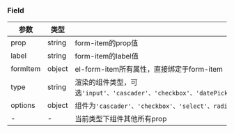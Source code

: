 ### Field

| 参数       | 类型     | 说明                                                                                                                                             |
|----------|--------|------------------------------------------------------------------------------------------------------------------------------------------------|
| prop     | string | form-item的prop值                                                                                                                                |
| label    | string | form-item的label值                                                                                                                               |
| formItem | object | el-form-item所有属性，直接绑定于form-item                                                                                                                |
| type     | string | 渲染的组件类型，可选`'input'、'cascader'、'checkbox'、'datePicker'、'inputNumber'、'select'、'switch'、'timePicker'、'timeSelect'、'upload'、'slider'、'component'` |
| options  | object | 组件为`'cascader'、'checkbox'、'select'、radio`时的选项数据                                                                                                |
| -        | -      | 当前类型下组件其他所有prop                                                                                                                                |